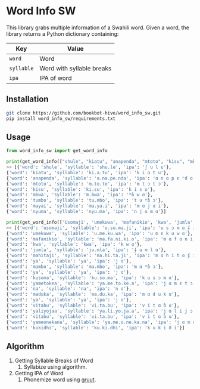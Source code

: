 # Word Info SW

This library grabs multiple information of a Swahili word. Given a word, the library returns a Python dictionary containing:

| Key        | Value                     |
| ---------- | ------------------------- |
| `word`     | Word                      |
| `syllable` | Word with syllable breaks |
| `ipa`      | IPA of word               |

## Installation

```sh
git clone https://github.com/bookbot-hive/word_info_sw.git
pip install word_info_sw/requirements.txt
```

## Usage

```py
from word_info_sw import get_word_info

print(get_word_info(["shule", "kiatu", "anapenda", "mtoto", "kisu", "mbwa", "tumbo", "mayai", "nyuma"]))
>> [{'word': 'shule', 'syllable': 'shu.le', 'ipa': 'ʃ u l ɛ'},
{'word': 'kiatu', 'syllable': 'ki.a.tu', 'ipa': 'k i ɑ t u'},
{'word': 'anapenda', 'syllable': 'a.na.pe.nda', 'ipa': 'ɑ n ɑ p ɛ ⁿɗ ɑ'},
{'word': 'mtoto', 'syllable': 'm.to.to', 'ipa': 'm t ɔ t ɔ'},
{'word': 'kisu', 'syllable': 'ki.su', 'ipa': 'k i s u'},
{'word': 'mbwa', 'syllable': 'm.bwa', 'ipa': 'ᵐɓ w ɑ'},
{'word': 'tumbo', 'syllable': 'tu.mbo', 'ipa': 't u ᵐɓ ɔ'},
{'word': 'mayai', 'syllable': 'ma.ya.i', 'ipa': 'm ɑ j ɑ i'},
{'word': 'nyuma', 'syllable': 'nyu.ma', 'ipa': 'n j u m ɑ'}]

print(get_word_info(['Usomaji', 'umekuwa', 'mafanikio', 'kwa', 'jumla', 'mahitaji', 'ya', 'mambo', 'ya', 'kusoma', 'yametokea', 'na', 'maduka', 'ya', 'vitabu', 'yaliyojaa', 'vitabu', 'yameonekana', 'kukidhi']))
>> [{'word': 'usomaji', 'syllable': 'u.so.ma.ji', 'ipa': 'u s ɔ m ɑ ʄ i'},
{'word': 'umekuwa', 'syllable': 'u.me.ku.wa', 'ipa': 'u m ɛ k u w ɑ'},
{'word': 'mafanikio', 'syllable': 'ma.fa.ni.ki.o', 'ipa': 'm ɑ f ɑ n i k i ɔ'},
{'word': 'kwa', 'syllable': 'kwa', 'ipa': 'k w ɑ'},
{'word': 'jumla', 'syllable': 'ju.mla', 'ipa': 'ʄ u m l ɑ'},
{'word': 'mahitaji', 'syllable': 'ma.hi.ta.ji', 'ipa': 'm ɑ h i t ɑ ʄ i'},
{'word': 'ya', 'syllable': 'ya', 'ipa': 'j ɑ'},
{'word': 'mambo', 'syllable': 'ma.mbo', 'ipa': 'm ɑ ᵐɓ ɔ'},
{'word': 'ya', 'syllable': 'ya', 'ipa': 'j ɑ'},
{'word': 'kusoma', 'syllable': 'ku.so.ma', 'ipa': 'k u s ɔ m ɑ'},
{'word': 'yametokea', 'syllable': 'ya.me.to.ke.a', 'ipa': 'j ɑ m ɛ t ɔ k ɛ ɑ'},
{'word': 'na', 'syllable': 'na', 'ipa': 'n ɑ'},
{'word': 'maduka', 'syllable': 'ma.du.ka', 'ipa': 'm ɑ ɗ u k ɑ'},
{'word': 'ya', 'syllable': 'ya', 'ipa': 'j ɑ'},
{'word': 'vitabu', 'syllable': 'vi.ta.bu', 'ipa': 'v i t ɑ ɓ u'},
{'word': 'yaliyojaa', 'syllable': 'ya.li.yo.ja.a', 'ipa': 'j ɑ l i j ɔ ʄ ɑ ɑ'},
{'word': 'vitabu', 'syllable': 'vi.ta.bu', 'ipa': 'v i t ɑ ɓ u'},
{'word': 'yameonekana', 'syllable': 'ya.me.o.ne.ka.na', 'ipa': 'j ɑ m ɛ ɔ n ɛ k ɑ n ɑ'},
{'word': 'kukidhi', 'syllable': 'ku.ki.dhi', 'ipa': 'k u k i ð i'}]
```

## Algorithm

1. Getting Syllable Breaks of Word
   1. Syllabize using algorithm.
2. Getting IPA of Word
   1. Phonemize word using [gruut](https://github.com/rhasspy/gruut).
